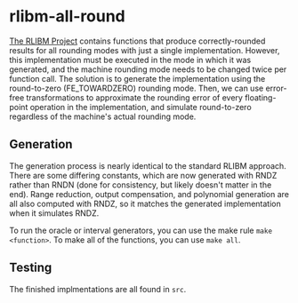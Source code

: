 # rlibm-all-round

[The RLIBM Project](https://github.com/rutgers-apl/The-RLIBM-Project) contains functions that produce correctly-rounded results for all rounding modes with just a single implementation. However, this implementation must be executed in the mode in which it was generated, and the machine rounding mode needs to be changed twice per function call. The solution is to generate the implementation using the round-to-zero (FE_TOWARDZERO) rounding mode. Then, we can use error-free transformations to approximate the rounding error of every floating-point operation in the implementation, and simulate round-to-zero regardless of the machine's actual rounding mode.

## Generation

The generation process is nearly identical to the standard RLIBM approach. There are some differing constants, which are now generated with RNDZ rather than RNDN (done for consistency, but likely doesn't matter in the end). Range reduction, output compensation, and polynomial generation are all also computed with RNDZ, so it matches the generated implementation when it simulates RNDZ. 

To run the oracle or interval generators, you can use the make rule `make <function>`. To make all of the functions, you can use `make all`.

## Testing

The finished implmentations are all found in `src`.
